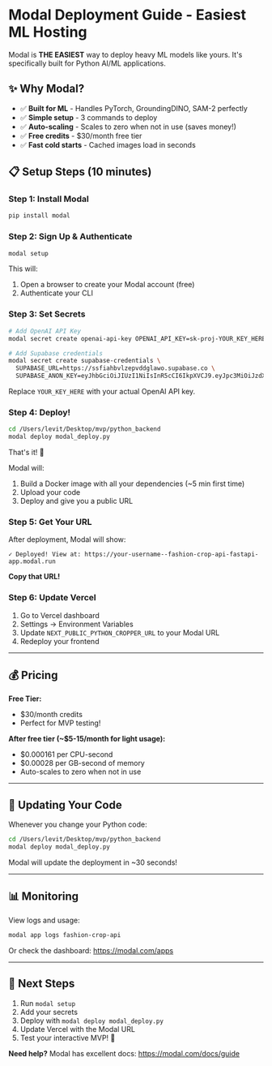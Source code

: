 # Modal Deployment Guide - Easiest ML Hosting

Modal is **THE EASIEST** way to deploy heavy ML models like yours. It's specifically built for Python AI/ML applications.

## ✨ Why Modal?

- ✅ **Built for ML** - Handles PyTorch, GroundingDINO, SAM-2 perfectly
- ✅ **Simple setup** - 3 commands to deploy
- ✅ **Auto-scaling** - Scales to zero when not in use (saves money!)
- ✅ **Free credits** - $30/month free tier
- ✅ **Fast cold starts** - Cached images load in seconds

## 📋 Setup Steps (10 minutes)

### **Step 1: Install Modal**

```bash
pip install modal
```

### **Step 2: Sign Up & Authenticate**

```bash
modal setup
```

This will:
1. Open a browser to create your Modal account (free)
2. Authenticate your CLI

### **Step 3: Set Secrets**

```bash
# Add OpenAI API Key
modal secret create openai-api-key OPENAI_API_KEY=sk-proj-YOUR_KEY_HERE

# Add Supabase credentials
modal secret create supabase-credentials \
  SUPABASE_URL=https://ssfiahbvlzepvddglawo.supabase.co \
  SUPABASE_ANON_KEY=eyJhbGciOiJIUzI1NiIsInR5cCI6IkpXVCJ9.eyJpc3MiOiJzdXBhYmFzZSIsInJlZiI6InNzZmlhaGJ2bHplcHZkZGdsYXdvIiwicm9sZSI6ImFub24iLCJpYXQiOjE3NjE2Mzc1OTIsImV4cCI6MjA3NzIxMzU5Mn0.obUNhgNmYIMlzQBT-_gaNdza52kCaFazqe6F8AF8Gh4
```

Replace `YOUR_KEY_HERE` with your actual OpenAI API key.

### **Step 4: Deploy!**

```bash
cd /Users/levit/Desktop/mvp/python_backend
modal deploy modal_deploy.py
```

That's it! 🎉

Modal will:
1. Build a Docker image with all your dependencies (~5 min first time)
2. Upload your code
3. Deploy and give you a public URL

### **Step 5: Get Your URL**

After deployment, Modal will show:
```
✓ Deployed! View at: https://your-username--fashion-crop-api-fastapi-app.modal.run
```

**Copy that URL!**

### **Step 6: Update Vercel**

1. Go to Vercel dashboard
2. Settings → Environment Variables
3. Update `NEXT_PUBLIC_PYTHON_CROPPER_URL` to your Modal URL
4. Redeploy your frontend

---

## 💰 Pricing

**Free Tier:**
- $30/month credits
- Perfect for MVP testing!

**After free tier (~$5-15/month for light usage):**
- $0.000161 per CPU-second
- $0.00028 per GB-second of memory
- Auto-scales to zero when not in use

---

## 🔄 Updating Your Code

Whenever you change your Python code:

```bash
cd /Users/levit/Desktop/mvp/python_backend
modal deploy modal_deploy.py
```

Modal will update the deployment in ~30 seconds!

---

## 📊 Monitoring

View logs and usage:
```bash
modal app logs fashion-crop-api
```

Or check the dashboard: https://modal.com/apps

---

## 🎯 Next Steps

1. Run `modal setup`
2. Add your secrets
3. Deploy with `modal deploy modal_deploy.py`
4. Update Vercel with the Modal URL
5. Test your interactive MVP! 🚀

**Need help?** Modal has excellent docs: https://modal.com/docs/guide

